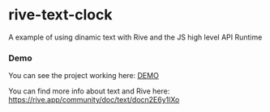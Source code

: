 # rive-text-clock
A example of using dinamic text with Rive and the JS high level API Runtime

### Demo 
You can see the project working here: [DEMO](https://pedroalpera.github.io/rive-text-clock/)  


You can find more info about text and Rive here:   
https://rive.app/community/doc/text/docn2E6y1lXo

